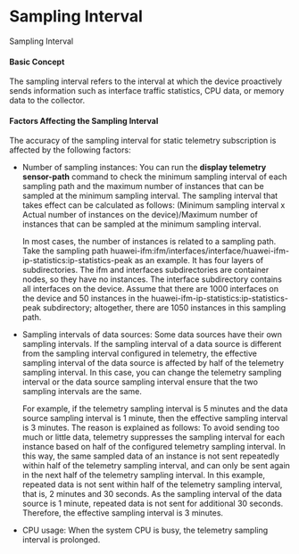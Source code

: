 Sampling Interval
=================

Sampling Interval

#### Basic Concept

The sampling interval refers to the interval at which the device proactively sends information such as interface traffic statistics, CPU data, or memory data to the collector.


#### Factors Affecting the Sampling Interval

The accuracy of the sampling interval for static telemetry subscription is affected by the following factors:

* Number of sampling instances: You can run the **display telemetry sensor-path** command to check the minimum sampling interval of each sampling path and the maximum number of instances that can be sampled at the minimum sampling interval. The sampling interval that takes effect can be calculated as follows: (Minimum sampling interval x Actual number of instances on the device)/Maximum number of instances that can be sampled at the minimum sampling interval.
  
  In most cases, the number of instances is related to a sampling path. Take the sampling path huawei-ifm:ifm/interfaces/interface/huawei-ifm-ip-statistics:ip-statistics-peak as an example. It has four layers of subdirectories. The ifm and interfaces subdirectories are container nodes, so they have no instances. The interface subdirectory contains all interfaces on the device. Assume that there are 1000 interfaces on the device and 50 instances in the huawei-ifm-ip-statistics:ip-statistics-peak subdirectory; altogether, there are 1050 instances in this sampling path.
* Sampling intervals of data sources: Some data sources have their own sampling intervals. If the sampling interval of a data source is different from the sampling interval configured in telemetry, the effective sampling interval of the data source is affected by half of the telemetry sampling interval. In this case, you can change the telemetry sampling interval or the data source sampling interval ensure that the two sampling intervals are the same.
  
  For example, if the telemetry sampling interval is 5 minutes and the data source sampling interval is 1 minute, then the effective sampling interval is 3 minutes. The reason is explained as follows: To avoid sending too much or little data, telemetry suppresses the sampling interval for each instance based on half of the configured telemetry sampling interval. In this way, the same sampled data of an instance is not sent repeatedly within half of the telemetry sampling interval, and can only be sent again in the next half of the telemetry sampling interval. In this example, repeated data is not sent within half of the telemetry sampling interval, that is, 2 minutes and 30 seconds. As the sampling interval of the data source is 1 minute, repeated data is not sent for additional 30 seconds. Therefore, the effective sampling interval is 3 minutes.
* CPU usage: When the system CPU is busy, the telemetry sampling interval is prolonged.